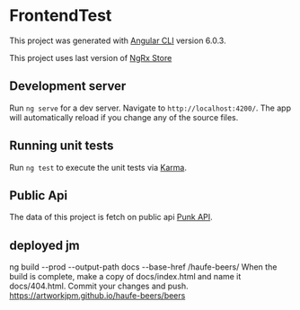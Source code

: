 # FrontendTest

This project was generated with [Angular CLI](https://github.com/angular/angular-cli) version 6.0.3.

This project uses last version of [NgRx Store](https://github.com/ngrx/store)

## Development server

Run `ng serve` for a dev server. Navigate to `http://localhost:4200/`. The app will automatically reload if you change any of the source files.

## Running unit tests

Run `ng test` to execute the unit tests via [Karma](https://karma-runner.github.io).

## Public Api

The data of this project is fetch on public api [Punk API](https://punkapi.com/documentation/v2).

## deployed jm

ng build --prod --output-path docs --base-href /haufe-beers/
When the build is complete, make a copy of docs/index.html and name it docs/404.html.
Commit your changes and push.
https://artworkjpm.github.io/haufe-beers/beers
